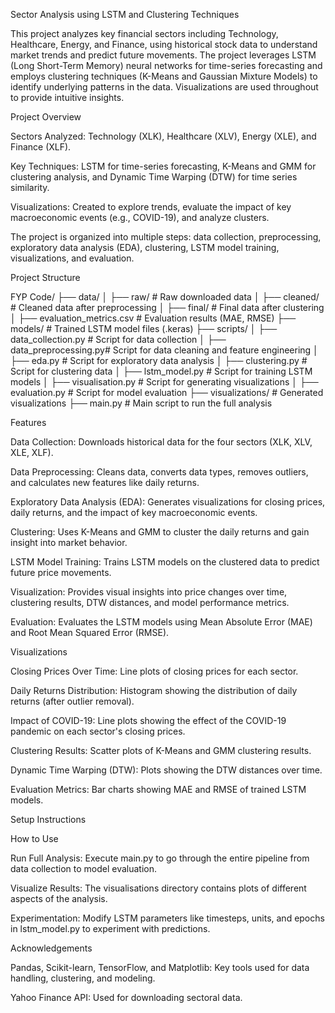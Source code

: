 Sector Analysis using LSTM and Clustering Techniques

This project analyzes key financial sectors including Technology, Healthcare, Energy, and Finance, using historical stock data to understand market trends and predict future movements. The project leverages LSTM (Long Short-Term Memory) neural networks for time-series forecasting and employs clustering techniques (K-Means and Gaussian Mixture Models) to identify underlying patterns in the data. Visualizations are used throughout to provide intuitive insights.


Project Overview

Sectors Analyzed: Technology (XLK), Healthcare (XLV), Energy (XLE), and Finance (XLF).

Key Techniques: LSTM for time-series forecasting, K-Means and GMM for clustering analysis, and Dynamic Time Warping (DTW) for time series similarity.

Visualizations: Created to explore trends, evaluate the impact of key macroeconomic events (e.g., COVID-19), and analyze clusters.

The project is organized into multiple steps: data collection, preprocessing, exploratory data analysis (EDA), clustering, LSTM model training, visualizations, and evaluation.


Project Structure

FYP Code/
├── data/
│   ├── raw/                 # Raw downloaded data
│   ├── cleaned/             # Cleaned data after preprocessing
│   ├── final/               # Final data after clustering
│   ├── evaluation_metrics.csv # Evaluation results (MAE, RMSE)
├── models/                  # Trained LSTM model files (.keras)
├── scripts/
│   ├── data_collection.py   # Script for data collection
│   ├── data_preprocessing.py# Script for data cleaning and feature engineering
│   ├── eda.py               # Script for exploratory data analysis
│   ├── clustering.py        # Script for clustering data
│   ├── lstm_model.py        # Script for training LSTM models
│   ├── visualisation.py     # Script for generating visualizations
│   ├── evaluation.py        # Script for model evaluation
├── visualizations/          # Generated visualizations
├── main.py                  # Main script to run the full analysis


Features

Data Collection: Downloads historical data for the four sectors (XLK, XLV, XLE, XLF).

Data Preprocessing: Cleans data, converts data types, removes outliers, and calculates new features like daily returns.

Exploratory Data Analysis (EDA): Generates visualizations for closing prices, daily returns, and the impact of key macroeconomic events.

Clustering: Uses K-Means and GMM to cluster the daily returns and gain insight into market behavior.

LSTM Model Training: Trains LSTM models on the clustered data to predict future price movements.

Visualization: Provides visual insights into price changes over time, clustering results, DTW distances, and model performance metrics.

Evaluation: Evaluates the LSTM models using Mean Absolute Error (MAE) and Root Mean Squared Error (RMSE).


Visualizations

Closing Prices Over Time: Line plots of closing prices for each sector.

Daily Returns Distribution: Histogram showing the distribution of daily returns (after outlier removal).

Impact of COVID-19: Line plots showing the effect of the COVID-19 pandemic on each sector's closing prices.

Clustering Results: Scatter plots of K-Means and GMM clustering results.

Dynamic Time Warping (DTW): Plots showing the DTW distances over time.

Evaluation Metrics: Bar charts showing MAE and RMSE of trained LSTM models.

Setup Instructions


How to Use

Run Full Analysis: Execute main.py to go through the entire pipeline from data collection to model evaluation.

Visualize Results: The visualisations directory contains plots of different aspects of the analysis.

Experimentation: Modify LSTM parameters like timesteps, units, and epochs in lstm_model.py to experiment with predictions.


Acknowledgements

Pandas, Scikit-learn, TensorFlow, and Matplotlib: Key tools used for data handling, clustering, and modeling.

Yahoo Finance API: Used for downloading sectoral data.


